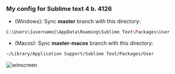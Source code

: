 ### My config for Sublime text 4 b. 4126

- (Windows):
Sync **master** branch with this directory:

```sh
C:\Users\{username}\AppData\Roaming\Sublime Text\Packages\User
```

- (Macos): 
Sync **master-macos** branch with this directory:

```sh
~/Library/Application Support/Sublime Text/Packages/User
```


![winscreen](https://sun9-51.userapi.com/impg/d-8Vs3W7qPV91T1wNak_Odl1RcltiQZ97YR3OA/gnYBYu03frg.jpg?size=1891x1029&quality=96&sign=561d6a1ee8fa43a6660488ca859550fc&type=album)
